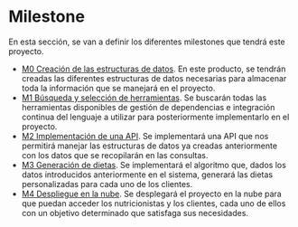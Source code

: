 # Milestone
En esta sección, se van a definir los diferentes milestones que tendrá este proyecto.

- [M0 Creación de las estructuras de datos](https://github.com/JaimeGM96/IV-JGM/milestone/1).
En este producto, se tendrán creadas las diferentes estructuras de datos necesarias para almacenar toda la información que se manejará en el proyecto.
- [M1 Búsqueda y selección de herramientas](https://github.com/JaimeGM96/IV-JGM/milestone/2).
Se buscarán todas las herramientas disponibles de gestión de dependencias e integración continua del lenguaje a utilizar para posteriormente implementarlo en el proyecto.
- [M2 Implementación de una API](https://github.com/JaimeGM96/IV-JGM/milestone/3).
Se implementará una API que nos permitirá manejar las estructuras de datos ya creadas anteriormente con los datos que se recopilarán en las consultas.
- [M3 Generación de dietas](https://github.com/JaimeGM96/IV-JGM/milestone/4).
Se implementará el algoritmo que, dados los datos introducidos anteriormente en el sistema, generará las dietas personalizadas para cada uno de los clientes.
- [M4 Despliegue en la nube](https://github.com/JaimeGM96/IV-JGM/milestone/5).
Se desplegará el proyecto en la nube para que puedan acceder los nutricionistas y los clientes, cada uno de ellos con un objetivo determinado que satisfaga sus necesidades.